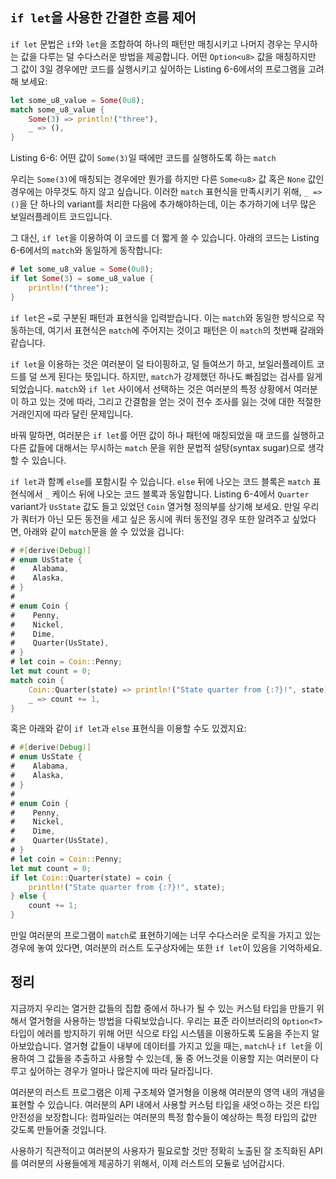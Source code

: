 ## `if let`을 사용한 간결한 흐름 제어

`if let` 문법은 `if`와 `let`을 조합하여 하나의 패턴만 매칭시키고 나머지 경우는 무시하는 값을
다루는 덜 수다스러운 방법을 제공합니다. 어떤 `Option<u8>` 값을 매칭하지만 그 값이 3일 경우에만
코드를 실행시키고 싶어하는 Listing 6-6에서의 프로그램을 고려해 보세요:

```rust
let some_u8_value = Some(0u8);
match some_u8_value {
    Some(3) => println!("three"),
    _ => (),
}
```

<span class="caption">Listing 6-6: 어떤 값이 `Some(3)`일 때에만 코드를 실행하도록
하는 `match`</span>

우리는 `Some(3)`에 매칭되는 경우에만 뭔가를 하지만 다른 `Some<u8>` 값 혹은 `None` 값인 경우에는
아무것도 하지 않고 싶습니다. 이러한 `match` 표현식을 만족시키기 위해, `_ => ()`을 단 하나의
variant를 처리한 다음에 추가해야하는데, 이는 추가하기에 너무 많은 보일러플레이트 코드입니다.

그 대신, `if let`을 이용하여 이 코드를 더 짧게 쓸 수 있습니다. 아래의 코드는 Listing 6-6에서의
`match`와 동일하게 동작합니다:

```rust
# let some_u8_value = Some(0u8);
if let Some(3) = some_u8_value {
    println!("three");
}
```

`if let`은 `=`로 구분된 패턴과 표현식을 입력받습니다. 이는 `match`와 동일한 방식으로 작동하는데,
여기서 표현식은 `match`에 주어지는 것이고 패턴은 이 `match`의 첫번째 갈래와 같습니다.

`if let`을 이용하는 것은 여러분이 덜 타이핑하고, 덜 들여쓰기 하고, 보일러플레이트 코드를 덜
쓰게 된다는 뜻입니다. 하지만, `match`가 강제했던 하나도 빠짐없는 검사를 잃게 되었습니다.
`match`와 `if let` 사이에서 선택하는 것은 여러분의 특정 상황에서 여러분이 하고 있는 것에 따라,
그리고 간결함을 얻는 것이 전수 조사를 잃는 것에 대한 적절한 거래인지에 따라 달린 문제입니다.

바꿔 말하면, 여러분은 `if let`를 어떤 값이 하나 패턴에 매칭되었을 때 코드를 실행하고 다른 값들에
대해서는 무시하는 `match` 문을 위한 문법적 설탕(syntax sugar)으로 생각할 수 있습니다.

`if let`과 함꼐 `else`를 포함시킬 수 있습니다. `else` 뒤에 나오는 코드 블록은 `match` 표현식에서
`_` 케이스 뒤에 나오는 코드 블록과 동일합니다. Listing 6-4에서 `Quarter` variant가 `UsState`
값도 들고 있었던 `Coin` 열거형 정의부를 상기해 보세요. 만일 우리가 쿼터가 아닌 모든 동전을 세고
싶은 동시에 쿼터 동전일 경우 또한 알려주고 싶었다면, 아래와 같이 `match`문을 쓸 수 있었을 겁니다:


```rust
# #[derive(Debug)]
# enum UsState {
#    Alabama,
#    Alaska,
# }
#
# enum Coin {
#    Penny,
#    Nickel,
#    Dime,
#    Quarter(UsState),
# }
# let coin = Coin::Penny;
let mut count = 0;
match coin {
    Coin::Quarter(state) => println!("State quarter from {:?}!", state),
    _ => count += 1,
}
```

혹은 아래와 같이 `if let`과 `else` 표현식을 이용할 수도 있겠지요:

```rust
# #[derive(Debug)]
# enum UsState {
#    Alabama,
#    Alaska,
# }
#
# enum Coin {
#    Penny,
#    Nickel,
#    Dime,
#    Quarter(UsState),
# }
# let coin = Coin::Penny;
let mut count = 0;
if let Coin::Quarter(state) = coin {
    println!("State quarter from {:?}!", state);
} else {
    count += 1;
}
```

만일 여러분의 프로그램이 `match`로 표현하기에는 너무 수다스러운 로직을 가지고 있는 경우에 놓여 있다면,
여러분의 러스트 도구상자에는 또한 `if let`이 있음을 기억하세요.

## 정리

지금까지 우리는 열거한 값들의 집합 중에서 하나가 될 수 있는 커스텀 타입을 만들기 위해서 열거형을
사용하는 방법을 다뤄보았습니다. 우리는 표준 라이브러리의 `Option<T>` 타입이 에러를 방지하기 위해
어떤 식으로 타입 시스템을 이용하도록 도움을 주는지 알아보았습니다. 열거형 값들이 내부에 데이터를
가지고 있을 때는, `match`나 `if let`을 이용하여 그 값들을 추출하고 사용할 수 있는데,
둘 중 어느것을 이용할 지는 여러분이 다루고 싶어하는 경우가 얼마나 많은지에 따라 달라집니다.

여러분의 러스트 프로그램은 이제 구조체와 열거형을 이용해 여러분의 영역 내의 개념을 표현할 수 있습니다.
여러분의 API 내에서 사용할 커스텀 타입을 새엇ㅇ하는 것은 타입 안전성을 보장합니다: 컴파일러는
여러분의 특정 함수들이 예상하는 특정 타입의 값만 갖도록 만들어줄 것입니다.

사용하기 직관적이고 여러분의 사용자가 필요로할 것만 정확히 노출된 잘 조직화된 API를 여러분의 사용들에게
제공하기 위해서, 이제 러스트의 모듈로 넘어갑시다.

